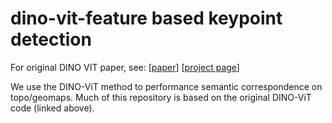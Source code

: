 # dino-vit-feature based keypoint detection
For original DINO VIT paper, see: [[paper](https://arxiv.org/abs/2112.05814)] [[project page](https://dino-vit-features.github.io)]

We use the DINO-ViT method to performance semantic correspondence on topo/geomaps. Much of this repository is based on the original DINO-ViT code (linked above).
